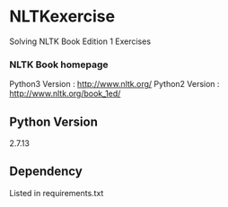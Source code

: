# NLTKexercise

Solving NLTK Book Edition 1 Exercises

### NLTK Book homepage
Python3 Version : http://www.nltk.org/
Python2 Version : http://www.nltk.org/book_1ed/

## Python Version
2.7.13

## Dependency
Listed in requirements.txt
